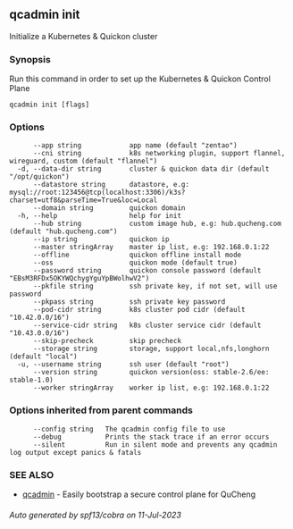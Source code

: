 ## qcadmin init

Initialize a Kubernetes & Quickon cluster

### Synopsis

Run this command in order to set up the Kubernetes & Quickon Control Plane

```
qcadmin init [flags]
```

### Options

```
      --app string            app name (default "zentao")
      --cni string            k8s networking plugin, support flannel, wireguard, custom (default "flannel")
  -d, --data-dir string       cluster & quickon data dir (default "/opt/quickon")
      --datastore string      datastore, e.g: mysql://root:123456@tcp(localhost:3306)/k3s?charset=utf8&parseTime=True&loc=Local
      --domain string         quickon domain
  -h, --help                  help for init
      --hub string            custom image hub, e.g: hub.qucheng.com (default "hub.qucheng.com")
      --ip string             quickon ip
      --master stringArray    master ip list, e.g: 192.168.0.1:22
      --offline               quickon offline install mode
      --oss                   quickon mode (default true)
      --password string       quickon console password (default "EBsM3RFDx5OKYWQchygYguYpBWolhwV2")
      --pkfile string         ssh private key, if not set, will use password
      --pkpass string         ssh private key password
      --pod-cidr string       k8s cluster pod cidr (default "10.42.0.0/16")
      --service-cidr string   k8s cluster service cidr (default "10.43.0.0/16")
      --skip-precheck         skip precheck
      --storage string        storage, support local,nfs,longhorn (default "local")
  -u, --username string       ssh user (default "root")
      --version string        quickon version(oss: stable-2.6/ee: stable-1.0)
      --worker stringArray    worker ip list, e.g: 192.168.0.1:22
```

### Options inherited from parent commands

```
      --config string   The qcadmin config file to use
      --debug           Prints the stack trace if an error occurs
      --silent          Run in silent mode and prevents any qcadmin log output except panics & fatals
```

### SEE ALSO

* [qcadmin](qcadmin.md)	 - Easily bootstrap a secure control plane for QuCheng

###### Auto generated by spf13/cobra on 11-Jul-2023
